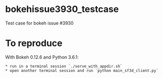 # bokehissue3930_testcase
Test case for bokeh issue #3930

# To reproduce
With Bokeh 0.12.6 and Python 3.6.1:

    * run in a terminal session `./serve_with_appdir.sh`
    * open another terminal session and run `python main_sf3d_client.py`
